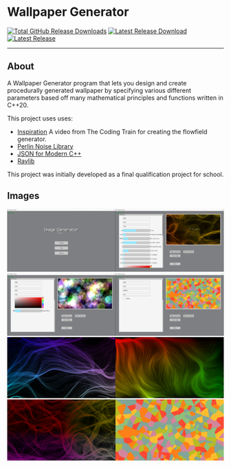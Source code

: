 # Wallpaper Generator

[![Total GitHub Release Downloads](https://img.shields.io/github/downloads/stumburs/WallpaperGenerator/total?style=for-the-badge)](https://github.com/stumburs/WallpaperGenerator/releases)
[![Latest Release Download](https://img.shields.io/github/downloads/stumburs/WallpaperGenerator/latest/total?style=for-the-badge)](https://github.com/stumburs/WallpaperGenerator/releases/latest)
[![Latest Release](https://img.shields.io/github/v/release/stumburs/WallpaperGenerator?style=for-the-badge)](https://github.com/stumburs/WallpaperGenerator/releases/latest)

---

## About
A Wallpaper Generator program that lets you design and create procedurally generated wallpaper by specifying various different parameters based off many mathematical principles and functions written in C++20.

This project uses uses:
- [Inspiration](https://youtu.be/BjoM9oKOAKY) A video from The Coding Train for creating the flowfield generator.
- [Perlin Noise Library](https://github.com/Reputeless/PerlinNoise)
- [JSON for Modern C++](https://github.com/nlohmann/json)
- [Raylib](https://github.com/raysan5/raylib)

This project was initially developed as a final qualification project for school.

## Images

<img src="/menu.png" width="50%" height="50%"><img src="flowfield.png" width="50%" height="50%">
<img src="shapes.png" width="50%" height="50%"><img src="voronoi.png" width="50%" height="50%">
<img src="flowfield_gen1.png" width="50%" height="50%"><img src="flowfield_gen2.png" width="50%" height="50%">
<img src="flowfield_gen3.png" width="50%" height="50%"><img src="voronoi_gen.png" width="50%" height="50%">
